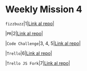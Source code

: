 # Weekly Mission 4

`fizzbuzz`|1|[Link al repo](https://github.com/AleRamRey/fizzbuzz/tree/master)|


|`PR`|2|[Link al repo](https://github.com/visualpartnership/fizzbuzz)|


|`Code Challenge`|3, 4, 5|[Link al repo](https://github.com/AleRamRey/visualthinking/tree/master)|


|`Trello`|6|[Link al repo](https://github.com/AleRamRey/trello-api-rest)|


|`Trello JS Fork`|7|[Link al repo]()|


